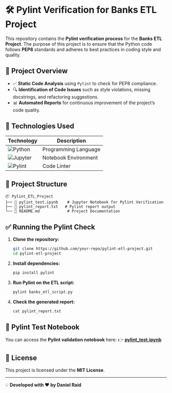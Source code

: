 # 🛠️ Pylint Verification for Banks ETL Project

This repository contains the **Pylint verification process** for the **Banks ETL Project**. The purpose of this project is to ensure that the Python code follows **PEP8** standards and adheres to best practices in coding style and quality.

## 📌 Project Overview
- ✅ **Static Code Analysis** using `Pylint` to check for PEP8 compliance.
- 🔍 **Identification of Code Issues** such as style violations, missing docstrings, and refactoring suggestions.
- 📊 **Automated Reports** for continuous improvement of the project’s code quality.

## 🚀 Technologies Used

| Technology | Description |
|------------|------------|
| ![Python](https://img.shields.io/badge/Python-3776AB?style=for-the-badge&logo=python&logoColor=white) | Programming Language |
| ![Jupyter](https://img.shields.io/badge/Jupyter-F37626?style=for-the-badge&logo=jupyter&logoColor=white) | Notebook Environment |
| ![Pylint](https://img.shields.io/badge/Pylint-4B8BBE?style=for-the-badge&logo=python&logoColor=white) | Code Linter |

## 📂 Project Structure
```
📦 Pylint_ETL_Project
├── 📄 pylint_test.ipynb    # Jupyter Notebook for Pylint Verification
├── 📄 pylint_report.txt   # Pylint report output
└── 📄 README.md            # Project Documentation
```

## ✅ Running the Pylint Check

1. **Clone the repository:**
   ```sh
   git clone https://github.com/your-repo/pylint-etl-project.git
   cd pylint-etl-project
   ```
2. **Install dependencies:**
   ```sh
   pip install pylint
   ```
3. **Run Pylint on the ETL script:**
   ```sh
   pylint banks_etl_script.py
   ```
4. **Check the generated report:**
   ```sh
   cat pylint_report.txt
   ```

## 📌 Pylint Test Notebook

You can access the **Pylint validation notebook** here:
👉 **[pylint_test.ipynb](https://colab.research.google.com/drive/YOUR-NOTEBOOK-LINK-HERE)**

## 📜 License
This project is licensed under the **MIT License**.

---

💡 **Developed with ❤️ by Daniel Raid**

